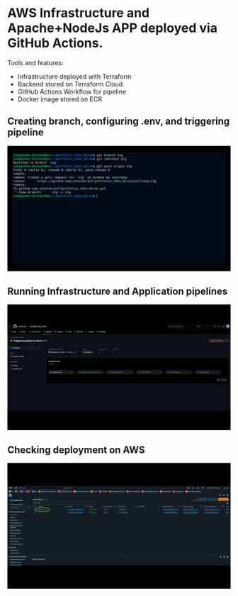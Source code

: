 # AWS Infrastructure and Apache+NodeJs APP deployed via GitHub Actions.
Tools and features:
- Infrastructure deployed with Terraform
- Backend stored on Terraform Cloud
- GitHub Actions Workflow for pipeline
- Docker image stored on ECR
  
  
## Creating branch, configuring .env, and triggering pipeline
![Setup](./resources/first_part_gif_portfolio.gif)

## Running Infrastructure and Application pipelines
![Setup](./resources/second_part_gif_portfolio.gif)

## Checking deployment on AWS
![Setup](./resources/third_part_gif_portfolio.gif)
